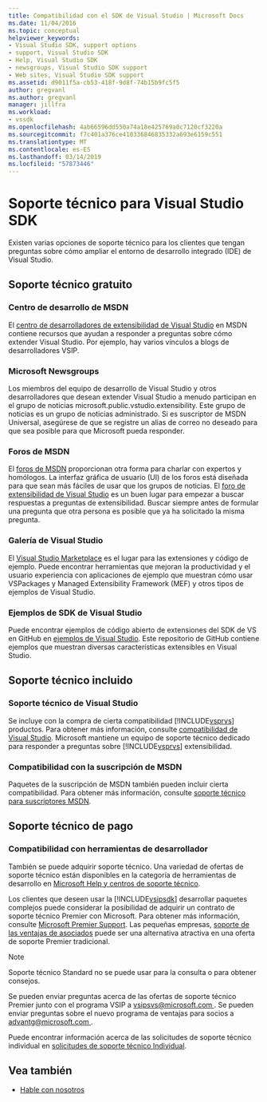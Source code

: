 ```yaml
---
title: Compatibilidad con el SDK de Visual Studio | Microsoft Docs
ms.date: 11/04/2016
ms.topic: conceptual
helpviewer_keywords:
- Visual Studio SDK, support options
- support, Visual Studio SDK
- Help, Visual Studio SDK
- newsgroups, Visual Studio SDK support
- Web sites, Visual Studio SDK support
ms.assetid: d9011f5a-cb53-418f-9d8f-74b15b9fc5f5
author: gregvanl
ms.author: gregvanl
manager: jillfra
ms.workload:
- vssdk
ms.openlocfilehash: 4ab66596dd550a74a18e425769a0c7120cf3220a
ms.sourcegitcommit: f7c401a376ce410336846835332a693e6159c551
ms.translationtype: MT
ms.contentlocale: es-ES
ms.lasthandoff: 03/14/2019
ms.locfileid: "57873446"
---
```

# <a name="support-for-the-visual-studio-sdk"></a>Soporte técnico para Visual Studio SDK
Existen varias opciones de soporte técnico para los clientes que tengan preguntas sobre cómo ampliar el entorno de desarrollo integrado (IDE) de Visual Studio.

## <a name="free-support"></a>Soporte técnico gratuito

### <a name="msdn-development-center"></a>Centro de desarrollo de MSDN
 El [centro de desarrolladores de extensibilidad de Visual Studio](http://go.microsoft.com/fwlink/?LinkID=84381) en MSDN contiene recursos que ayudan a responder a preguntas sobre cómo extender Visual Studio. Por ejemplo, hay varios vínculos a blogs de desarrolladores VSIP.

### <a name="microsoft-newsgroups"></a>Microsoft Newsgroups
 Los miembros del equipo de desarrollo de Visual Studio y otros desarrolladores que desean extender Visual Studio a menudo participan en el grupo de noticias microsoft.public.vstudio.extensibility. Este grupo de noticias es un grupo de noticias administrado. Si es suscriptor de MSDN Universal, asegúrese de que se registre un alias de correo no deseado para que sea posible para que Microsoft pueda responder.

### <a name="msdn-forums"></a>Foros de MSDN
 El [foros de MSDN](http://go.microsoft.com/fwlink/?LinkID=76632) proporcionan otra forma para charlar con expertos y homólogos. La interfaz gráfica de usuario (UI) de los foros está diseñada para que sean más fáciles de usar que los grupos de noticias. El [foro de extensibilidad de Visual Studio](http://go.microsoft.com/fwlink/?LinkID=121964) es un buen lugar para empezar a buscar respuestas a preguntas de extensibilidad. Buscar siempre antes de formular una pregunta que otra persona es posible que ya ha solicitado la misma pregunta.

### <a name="visual-studio-gallery"></a>Galería de Visual Studio
 El [Visual Studio Marketplace](https://marketplace.visualstudio.com/) es el lugar para las extensiones y código de ejemplo. Puede encontrar herramientas que mejoran la productividad y el usuario experiencia con aplicaciones de ejemplo que muestran cómo usar VSPackages y Managed Extensibility Framework (MEF) y otros tipos de ejemplos de Visual Studio.

### <a name="visual-studio-sdk-samples"></a>Ejemplos de SDK de Visual Studio

Puede encontrar ejemplos de código abierto de extensiones del SDK de VS en GitHub en [ejemplos de Visual Studio](https://github.com/Microsoft/VSSDK-Extensibility-Samples). Este repositorio de GitHub contiene ejemplos que muestran diversas características extensibles en Visual Studio.

## <a name="included-support"></a>Soporte técnico incluido

### <a name="visual-studio-product-support"></a>Soporte técnico de Visual Studio
 Se incluye con la compra de cierta compatibilidad [!INCLUDE[vsprvs](../code-quality/includes/vsprvs_md.md)] productos. Para obtener más información, consulte [compatibilidad de Visual Studio](http://msdn.microsoft.com/vstudio/cc136615.aspx). Microsoft mantiene un equipo de soporte técnico dedicado para responder a preguntas sobre [!INCLUDE[vsprvs](../code-quality/includes/vsprvs_md.md)] extensibilidad.

### <a name="msdn-subscription-support"></a>Compatibilidad con la suscripción de MSDN
 Paquetes de la suscripción de MSDN también pueden incluir cierta compatibilidad. Para obtener más información, consulte [soporte técnico para suscriptores MSDN](https://msdn.microsoft.com/subscriptions/aa718661.aspx).

## <a name="paid-support"></a>Soporte técnico de pago

### <a name="developer-tools-support"></a>Compatibilidad con herramientas de desarrollador

También se puede adquirir soporte técnico. Una variedad de ofertas de soporte técnico están disponibles en la categoría de herramientas de desarrollo en [Microsoft Help y centros de soporte técnico](http://go.microsoft.com/fwlink/?LinkID=82383).

Los clientes que deseen usar la [!INCLUDE[vsipsdk](../extensibility/includes/vsipsdk_md.md)] desarrollar paquetes complejos puede considerar la posibilidad de adquirir un contrato de soporte técnico Premier con Microsoft. Para obtener más información, consulte [Microsoft Premier Support](https://support.microsoft.com/premier). Las pequeñas empresas, [soporte de las ventajas de asociados](http://www.microsoft.com/services/microsoftservices/srv_mspa.mspx) puede ser una alternativa atractiva en una oferta de soporte Premier tradicional.

> [!NOTE]
> Soporte técnico Standard no se puede usar para la consulta o para obtener consejos.

Se pueden enviar preguntas acerca de las ofertas de soporte técnico Premier junto con el programa VSIP a [ vsipsvs@microsoft.com ](mailto:vsipsvs@microsoft.com). Se pueden enviar preguntas sobre el nuevo programa de ventajas para socios a [ advantg@microsoft.com ](mailto:advantg@microsoft.com).

Puede encontrar información acerca de las solicitudes de soporte técnico individual en [solicitudes de soporte técnico Individual](http://go.microsoft.com/fwlink/?LinkID=82385).

## <a name="see-also"></a>Vea también

- [Hable con nosotros](../ide/talk-to-us.md)